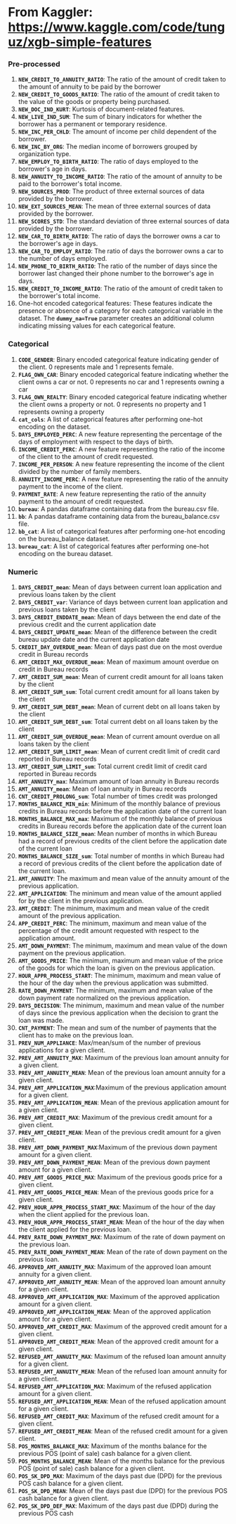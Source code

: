 
# From Kaggler: https://www.kaggle.com/code/tunguz/xgb-simple-features

### Pre-processed

1. **`NEW_CREDIT_TO_ANNUITY_RATIO`**: The ratio of the amount of credit taken to the amount of annuity to be paid by the borrower
2. **`NEW_CREDIT_TO_GOODS_RATIO`**: The ratio of the amount of credit taken to the value of the goods or property being purchased.
3. **`NEW_DOC_IND_KURT`**: Kurtosis of document-related features.
4. **`NEW_LIVE_IND_SUM`**: The sum of binary indicators for whether the borrower has a permanent or temporary residence.
5. **`NEW_INC_PER_CHLD`**: The amount of income per child dependent of the borrower. 
6. **`NEW_INC_BY_ORG`**: The median income of borrowers grouped by organization type.
7. **`NEW_EMPLOY_TO_BIRTH_RATIO`**: The ratio of days employed to the borrower's age in days.
8. **`NEW_ANNUITY_TO_INCOME_RATIO`**: The ratio of the amount of annuity to be paid to the borrower's total income.
9. **`NEW_SOURCES_PROD`**: The product of three external sources of data provided by the borrower.
10. **`NEW_EXT_SOURCES_MEAN`**: The mean of three external sources of data provided by the borrower.
11. **`NEW_SCORES_STD`**: The standard deviation of three external sources of data provided by the borrower.
12. **`NEW_CAR_TO_BIRTH_RATIO`**: The ratio of days the borrower owns a car to the borrower's age in days.
13. **`NEW_CAR_TO_EMPLOY_RATIO`**: The ratio of days the borrower owns a car to the number of days employed.
14. **`NEW_PHONE_TO_BIRTH_RATIO`**: The ratio of the number of days since the borrower last changed their phone number to the borrower's age in days.
15. **`NEW_CREDIT_TO_INCOME_RATIO`**: The ratio of the amount of credit taken to the borrower's total income.
16. One-hot encoded categorical features: These features indicate the presence or absence of a category for each categorical variable in the dataset. The **`dummy_na=True`** parameter creates an additional column indicating missing values for each categorical feature.

### **Categorical**

1.  **`CODE_GENDER`**: Binary encoded categorical feature indicating gender of the client. 0 represents male and 1 represents female.
2.  **`FLAG_OWN_CAR`**: Binary encoded categorical feature indicating whether the client owns a car or not. 0 represents no car and 1 represents owning a car
3.  **`FLAG_OWN_REALTY`**: Binary encoded categorical feature indicating whether the client owns a property or not. 0 represents no property and 1 represents owning a property
4.  **`cat_cols`**: A list of categorical features after performing one-hot encoding on the dataset.
5. **`DAYS_EMPLOYED_PERC`**: A new feature representing the percentage of the days of employment with respect to the days of birth.
6. **`INCOME_CREDIT_PERC`**: A new feature representing the ratio of the income of the client to the amount of credit requested.
7. **`INCOME_PER_PERSON`**: A new feature representing the income of the client divided by the number of family members.
8. **`ANNUITY_INCOME_PERC`**: A new feature representing the ratio of the annuity payment to the income of the client.
9. **`PAYMENT_RATE`**: A new feature representing the ratio of the annuity payment to the amount of credit requested.
10. **`bureau`**: A pandas dataframe containing data from the bureau.csv file.
11.  **`bb`**: A pandas dataframe containing data from the bureau_balance.csv file.
12. **`bb_cat`**: A list of categorical features after performing one-hot encoding on the bureau_balance dataset.
13.  **`bureau_cat`**: A list of categorical features after performing one-hot encoding on the bureau dataset.

### Numeric

1. **`DAYS_CREDIT_mean`**: Mean of days between current loan application and previous loans taken by the client
2. **`DAYS_CREDIT_var`**: Variance of days between current loan application and previous loans taken by the client
3. **`DAYS_CREDIT_ENDDATE_mean`**: Mean of days between the end date of the previous credit and the current application date
4. **`DAYS_CREDIT_UPDATE_mean`**: Mean of the difference between the credit bureau update date and the current application date
5. **`CREDIT_DAY_OVERDUE_mean`**: Mean of days past due on the most overdue credit in Bureau records
6. **`AMT_CREDIT_MAX_OVERDUE_mean`**: Mean of maximum amount overdue on credit in Bureau records
7. **`AMT_CREDIT_SUM_mean`**: Mean of current credit amount for all loans taken by the client
8. **`AMT_CREDIT_SUM_sum`**: Total current credit amount for all loans taken by the client
9. **`AMT_CREDIT_SUM_DEBT_mean`**: Mean of current debt on all loans taken by the client
10. **`AMT_CREDIT_SUM_DEBT_sum`**: Total current debt on all loans taken by the client
11. **`AMT_CREDIT_SUM_OVERDUE_mean`**: Mean of current amount overdue on all loans taken by the client
12. **`AMT_CREDIT_SUM_LIMIT_mean`**: Mean of current credit limit of credit card reported in Bureau records
13. **`AMT_CREDIT_SUM_LIMIT_sum`**: Total current credit limit of credit card reported in Bureau records
14. **`AMT_ANNUITY_max`**: Maximum amount of loan annuity in Bureau records
15. **`AMT_ANNUITY_mean`**: Mean of loan annuity in Bureau records
16. **`CNT_CREDIT_PROLONG_sum`**: Total number of times credit was prolonged
17. **`MONTHS_BALANCE_MIN_min`**: Minimum of the monthly balance of previous credits in Bureau records before the application date of the current loan
18. **`MONTHS_BALANCE_MAX_max`**: Maximum of the monthly balance of previous credits in Bureau records before the application date of the current loan
19. **`MONTHS_BALANCE_SIZE_mean`**: Mean number of months in which Bureau had a record of previous credits of the client before the application date of the current loan
20. **`MONTHS_BALANCE_SIZE_sum`**: Total number of months in which Bureau had a record of previous credits of the client before the application date of the current loan.
21. **`AMT_ANNUITY`**: The maximum and mean value of the annuity amount of the previous application.
22. **`AMT_APPLICATION`**: The minimum and mean value of the amount applied for by the client in the previous application.
23. **`AMT_CREDIT`**: The minimum, maximum and mean value of the credit amount of the previous application.
24. **`APP_CREDIT_PERC`**: The minimum, maximum and mean value of the percentage of the credit amount requested with respect to the application amount.
25. **`AMT_DOWN_PAYMENT`**: The minimum, maximum and mean value of the down payment on the previous application.
26. **`AMT_GOODS_PRICE`**: The minimum, maximum and mean value of the price of the goods for which the loan is given on the previous application.
27. **`HOUR_APPR_PROCESS_START`**: The minimum, maximum and mean value of the hour of the day when the previous application was submitted.
28. **`RATE_DOWN_PAYMENT`**: The minimum, maximum and mean value of the down payment rate normalized on the previous application.
29. **`DAYS_DECISION`**: The minimum, maximum and mean value of the number of days since the previous application when the decision to grant the loan was made.
30. **`CNT_PAYMENT`**: The mean and sum of the number of payments that the client has to make on the previous loan.
31. **`PREV_NUM_APPLIANCE`**: Max/mean/sum of the number of previous applications for a given client.
32. **`PREV_AMT_ANNUITY_MAX`**: Maximum of the previous loan amount annuity for a given client.
33. **`PREV_AMT_ANNUITY_MEAN`**: Mean of the previous loan amount annuity for a given client.
34. **`PREV_AMT_APPLICATION_MAX`**:Maximum of the previous application amount for a given client.
35. **`PREV_AMT_APPLICATION_MEAN`**: Mean of the previous application amount for a given client.
36. **`PREV_AMT_CREDIT_MAX`**: Maximum of the previous credit amount for a given client.
37. **`PREV_AMT_CREDIT_MEAN`**: Mean of the previous credit amount for a given client.
38. **`PREV_AMT_DOWN_PAYMENT_MAX`**:Maximum of the previous down payment amount for a given client.
39. **`PREV_AMT_DOWN_PAYMENT_MEAN`**: Mean of the previous down payment amount for a given client.
40. **`PREV_AMT_GOODS_PRICE_MAX`**: Maximum of the previous goods price for a given client.
41. **`PREV_AMT_GOODS_PRICE_MEAN`**: Mean of the previous goods price for a given client.
42. **`PREV_HOUR_APPR_PROCESS_START_MAX`**: Maximum of the hour of the day when the client applied for the previous loan.
43. **`PREV_HOUR_APPR_PROCESS_START_MEAN`**: Mean of the hour of the day when the client applied for the previous loan.
44. **`PREV_RATE_DOWN_PAYMENT_MAX`**: Maximum of the rate of down payment on the previous loan.
45. **`PREV_RATE_DOWN_PAYMENT_MEAN`**: Mean of the rate of down payment on the previous loan.
46. **`APPROVED_AMT_ANNUITY_MAX`**: Maximum of the approved loan amount annuity for a given client.
47. **`APPROVED_AMT_ANNUITY_MEAN`**: Mean of the approved loan amount annuity for a given client.
48. **`APPROVED_AMT_APPLICATION_MAX`**: Maximum of the approved application amount for a given client.
49. **`APPROVED_AMT_APPLICATION_MEAN`**: Mean of the approved application amount for a given client.
50. **`APPROVED_AMT_CREDIT_MAX`**: Maximum of the approved credit amount for a given client.
51. **`APPROVED_AMT_CREDIT_MEAN`**: Mean of the approved credit amount for a given client.
52. **`REFUSED_AMT_ANNUITY_MAX`**: Maximum of the refused loan amount annuity for a given client.
53. **`REFUSED_AMT_ANNUITY_MEAN`**: Mean of the refused loan amount annuity for a given client.
54. **`REFUSED_AMT_APPLICATION_MAX`**: Maximum of the refused application amount for a given client.
55. **`REFUSED_AMT_APPLICATION_MEAN`**: Mean of the refused application amount for a given client.
56. **`REFUSED_AMT_CREDIT_MAX`**: Maximum of the refused credit amount for a given client.
57. **`REFUSED_AMT_CREDIT_MEAN`**: Mean of the refused credit amount for a given client.
58. **`POS_MONTHS_BALANCE_MAX`**: Maximum of the months balance for the previous POS (point of sale) cash balance for a given client.
59. **`POS_MONTHS_BALANCE_MEAN`**: Mean of the months balance for the previous POS (point of sale) cash balance for a given client.
60. **`POS_SK_DPD_MAX`**: Maximum of the days past due (DPD) for the previous POS cash balance for a given client.
61. **`POS_SK_DPD_MEAN`**: Mean of the days past due (DPD) for the previous POS cash balance for a given client.
62. **`POS_SK_DPD_DEF_MAX`**: Maximum of the days past due (DPD) during the previous POS cash

